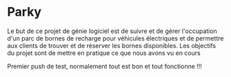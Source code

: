 # Parky
Le but de ce projet de génie logiciel est de suivre et de gérer l'occupation d'un parc de bornes de recharge pour véhicules électriques et de permettre aux clients de trouver et de réserver les bornes disponibles. Les objectifs du projet sont de mettre en pratique ce que nous avons vu en cours

Premier push de test, normalement tout est bon et tout fonctionne !!!
